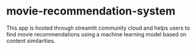 # movie-recommendation-system
This app is hosted through streamlit community cloud and helps users to find movie recommendations using a machine learning model based on content similarities.
